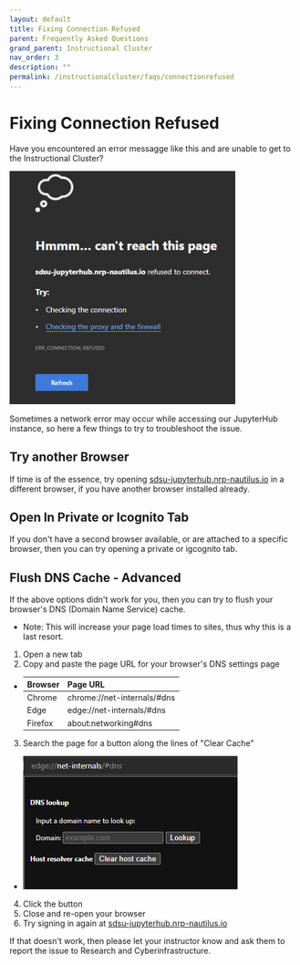 ```yaml
---
layout: default
title: Fixing Connection Refused
parent: Frequently Asked Questions
grand_parent: Instructional Cluster
nav_order: 3
description: ""
permalink: /instructionalcluster/faqs/connectionrefused
---
```


# Fixing Connection Refused
Have you encountered an error messagge like this and are unable to get to the Instructional Cluster?

![Connection refused](/images/instructionalcluster/faq-connectionrefused1.png)

Sometimes a network error may occur while accessing our JupyterHub instance, so here a few things to try to troubleshoot the issue.

## Try another Browser
If time is of the essence, try opening [sdsu-jupyterhub.nrp-nautilus.io](https://sdsu-jupyterhub.nrp-nautilus.io) in a different browser, if you have another browser installed already.

## Open In Private or Icognito Tab
If you don't have a second browser available, or are attached to a specific browser, then you can try opening a private or igcognito tab.

## Flush DNS Cache - Advanced
If the above options didn't work for you, then you can try to flush your browser's DNS (Domain Name Service) cache. 
- Note: This will increase your page load times to sites, thus why this is a last resort.

1. Open a new tab
2. Copy and paste the page URL for your browser's DNS settings page
- |Browser | Page URL|
  |:-------|:--------|
  |Chrome | chrome://net-internals/#dns|
  |Edge | edge://net-internals/#dns|
  |Firefox | about:networking#dns|
3. Search the page for a button along the lines of "Clear Cache"
  - ![Clear Cache](/images/instructionalcluster/faq-connectionrefused2.png)
4. Click the button
5. Close and re-open your browser
6. Try signing in again at [sdsu-jupyterhub.nrp-nautilus.io](https://sdsu-jupyterhub.nrp-nautilus.io)

If that doesn't work, then please let your instructor know and ask them to report the issue to Research and Cyberinfrastructure.
